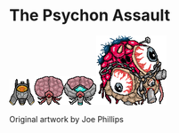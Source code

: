 # The Psychon Assault
![Example Output](https://github.com/Aurux/SpaceGame/blob/main/art/player.png?raw=true)![Example Output](https://github.com/Aurux/SpaceGame/blob/main/art/smallAlien.png?raw=true)![Example Output](https://github.com/Aurux/SpaceGame/blob/main/art/largeAlien.png?raw=true)![Example Output](https://github.com/Aurux/SpaceGame/blob/main/art/Boss.png?raw=true)



Original artwork by Joe Phillips
